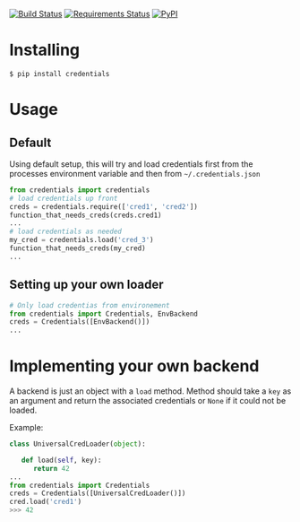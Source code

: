[![Build Status](https://travis-ci.org/OniOni/credentials.svg?branch=master)](https://travis-ci.org/OniOni/credentials)
[![Requirements Status](https://requires.io/github/OniOni/credentials/requirements.svg?branch=master)](https://requires.io/github/OniOni/credentials/requirements/?branch=master)
[![PyPI](https://img.shields.io/pypi/v/credentials.svg)](https://pypi.python.org/pypi/credentials)

# Installing
```shell
$ pip install credentials
```

# Usage

## Default
Using default setup, this will try and load credentials first from the processes environment variable and then from `~/.credentials.json`
```python
from credentials import credentials
# load credentials up front
creds = credentials.require(['cred1', 'cred2'])
function_that_needs_creds(creds.cred1)
...
# load credentials as needed
my_cred = credentials.load('cred_3')
function_that_needs_creds(my_cred)
...
```

## Setting up your own loader
```python
# Only load credentias from environement
from credentials import Credentials, EnvBackend
creds = Credentials([EnvBackend()])
...
```

# Implementing your own backend
A backend is just an object with a `load` method. Method should take a `key` as an argument and return the associated credentials or `None` if it could not be loaded.

Example:
```python
class UniversalCredLoader(object):

   def load(self, key):
      return 42
...
from credentials import Credentials
creds = Credentials([UniversalCredLoader()])
cred.load('cred1')
>>> 42
```
